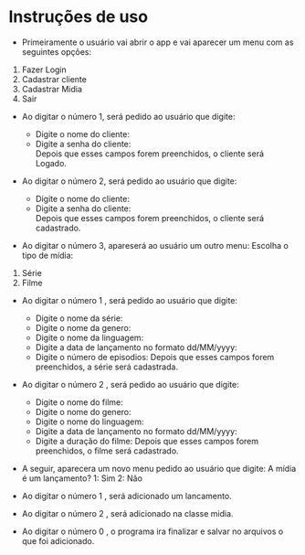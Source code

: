 # Instruções de uso

- Primeiramente o usuário vai abrir o app e vai aparecer um menu com as seguintes opções:
 1. Fazer Login
 2. Cadastrar cliente
 3. Cadastrar Midia
 0.  Sair


- Ao digitar o número 1, será pedido ao usuário que digite:
  * Digite o nome do cliente:
  * Digite a senha do cliente:  
Depois que esses campos forem preenchidos, o cliente será Logado.

- Ao digitar o número 2, será pedido ao usuário que digite:
  * Digite o nome do cliente:
  * Digite a senha do cliente:  
Depois que esses campos forem preenchidos, o cliente será cadastrado.

- Ao digitar o número 3, apareserá ao usuário um outro menu:
 Escolha o tipo de mídia:
 1. Série
 2. Filme
 
- Ao digitar o número 1 , será pedido ao usuário que digite:
  * Digite o nome da série:
  * Digite o nome da genero:
  * Digite o nome da linguagem:
  * Digite a data de lançamento no formato dd/MM/yyyy:
  * Digite o número de episodios:
Depois que esses campos forem preenchidos, a série será cadastrada.

- Ao digitar o número 2 , será pedido ao usuário que digite:
  * Digite o nome do filme:
  * Digite o nome do genero:
  * Digite o nome do linguagem:
  * Digite a data de lançamento no formato dd/MM/yyyy:
  * Digite a duração do filme:
Depois que esses campos forem preenchidos, o filme será cadastrado.

- A seguir, aparecera um novo menu pedido ao usuário que digite:
  A mídia é um lançamento?
  1: Sim
  2: Não
     
- Ao digitar o número 1 , será adicionado um lancamento.
- Ao digitar o número 2 , será adicionado na classe midia.

 



- Ao digitar o número 0 , o programa ira finalizar e salvar no arquivos o que foi adicionado.
